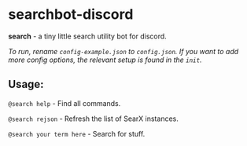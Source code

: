# searchbot-discord
**search** - a tiny little search utility bot for discord.

 _To run, rename `config-example.json` to `config.json`. If you want to add more config options, the relevant setup is found in the `init`._
 
 ## Usage:
 
 `@search help` - Find all commands.
 
 `@search rejson` - Refresh the list of SearX instances.
 
 `@search your term here` - Search for stuff.
